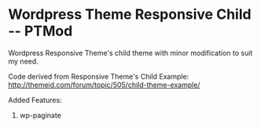 Wordpress Theme Responsive Child -- PTMod
===============================

Wordpress Responsive Theme's child theme with minor modification to suit my need.

Code derived from Responsive Theme's Child Example: http://themeid.com/forum/topic/505/child-theme-example/

Added Features:

1. wp-paginate